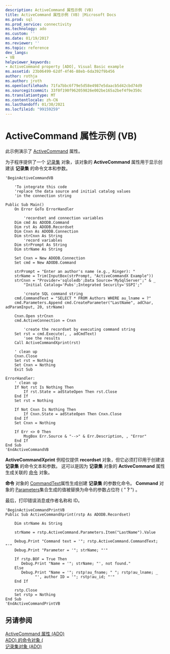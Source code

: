 ```yaml
---
description: ActiveCommand 属性示例 (VB)
title: ActiveCommand 属性示例 (VB) |Microsoft Docs
ms.prod: sql
ms.prod_service: connectivity
ms.technology: ado
ms.custom: ''
ms.date: 01/19/2017
ms.reviewer: ''
ms.topic: reference
dev_langs:
- VB
helpviewer_keywords:
- ActiveCommand property [ADO], Visual Basic example
ms.assetid: 23b06499-62df-4f46-88eb-6da392f9b456
author: rothja
ms.author: jroth
ms.openlocfilehash: 71fa7bbc6f79e5d58e4987e5daacb5d42cbd74d9
ms.sourcegitcommit: 33f0f190f962059826e002be165a2bef4f9e350c
ms.translationtype: MT
ms.contentlocale: zh-CN
ms.lasthandoff: 01/30/2021
ms.locfileid: "99159259"
---
```

# <a name="activecommand-property-example-vb"></a>ActiveCommand 属性示例 (VB)
此示例演示了 [ActiveCommand](./activecommand-property-ado.md) 属性。  
  
 为子程序提供了一个 [记录集](./recordset-object-ado.md) 对象，该对象的 **ActiveCommand** 属性用于显示创建该 **记录集** 的命令文本和参数。  
  
```  
'BeginActiveCommandVB  
  
    'To integrate this code  
    'replace the data source and initial catalog values  
    'in the connection string  
  
Public Sub Main()  
    On Error GoTo ErrorHandler  
  
        'recordset and connection variables  
    Dim cmd As ADODB.Command  
    Dim rst As ADODB.Recordset  
    Dim Cnxn As ADODB.Connection  
    Dim strCnxn As String  
        'record variables  
    Dim strPrompt As String  
    Dim strName As String  
  
    Set Cnxn = New ADODB.Connection  
    Set cmd = New ADODB.Command  
  
    strPrompt = "Enter an author's name (e.g., Ringer): "  
    strName = Trim(InputBox(strPrompt, "ActiveCommandX Example"))  
    strCnxn = "Provider='sqloledb';Data Source='MySqlServer';" & _  
        "Initial Catalog='Pubs';Integrated Security='SSPI';"  
  
        'create SQL command string  
    cmd.CommandText = "SELECT * FROM Authors WHERE au_lname = ?"  
    cmd.Parameters.Append cmd.CreateParameter("LastName", adChar, adParamInput, 20, strName)  
  
    Cnxn.Open strCnxn  
    cmd.ActiveConnection = Cnxn  
  
        'create the recordset by executing command string  
    Set rst = cmd.Execute(, , adCmdText)  
        'see the results  
    Call ActiveCommandXprint(rst)  
  
    ' clean up  
    Cnxn.Close  
    Set rst = Nothing  
    Set Cnxn = Nothing  
    Exit Sub  
  
ErrorHandler:  
    ' clean up  
    If Not rst Is Nothing Then  
        If rst.State = adStateOpen Then rst.Close  
    End If  
    Set rst = Nothing  
  
    If Not Cnxn Is Nothing Then  
        If Cnxn.State = adStateOpen Then Cnxn.Close  
    End If  
    Set Cnxn = Nothing  
  
    If Err <> 0 Then  
        MsgBox Err.Source & "-->" & Err.Description, , "Error"  
    End If  
End Sub  
'EndActiveCommandVB  
```  
  
 **ActiveCommandXprint** 例程仅提供 **recordset** 对象，但它必须打印用于创建该 **记录集** 的命令文本和参数。 这可以是因为 **记录集** 对象的 **ActiveCommand** 属性生成关联的 [命令](./command-object-ado.md) 对象。  
  
 **命令** 对象的 [CommandText](./commandtext-property-ado.md)属性生成创建 **记录集** 的参数化命令。 **Command** 对象的 [Parameters](./parameters-collection-ado.md)集合生成的值被替换为命令的参数占位符 ( "**？**") 。  
  
 最后，打印错误消息或作者名称和 ID。  
  
```  
'BeginActiveCommandPrintVB  
Public Sub ActiveCommandXprint(rstp As ADODB.Recordset)  
  
    Dim strName As String  
  
    strName = rstp.ActiveCommand.Parameters.Item("LastName").Value  
  
    Debug.Print "Command text = '"; rstp.ActiveCommand.CommandText; "'"  
    Debug.Print "Parameter = '"; strName; "'"  
  
    If rstp.BOF = True Then  
       Debug.Print "Name = '"; strName; "', not found."  
    Else  
       Debug.Print "Name = '"; rstp!au_fname; " "; rstp!au_lname; _  
             "', author ID = '"; rstp!au_id; "'"  
    End If  
  
    rstp.Close  
    Set rstp = Nothing  
End Sub  
'EndActiveCommandPrintVB  
```  
  
## <a name="see-also"></a>另请参阅  
 [ActiveCommand 属性 (ADO) ](./activecommand-property-ado.md)   
 [ADO) 的命令对象 (](./command-object-ado.md)   
 [记录集对象 (ADO)](./recordset-object-ado.md)